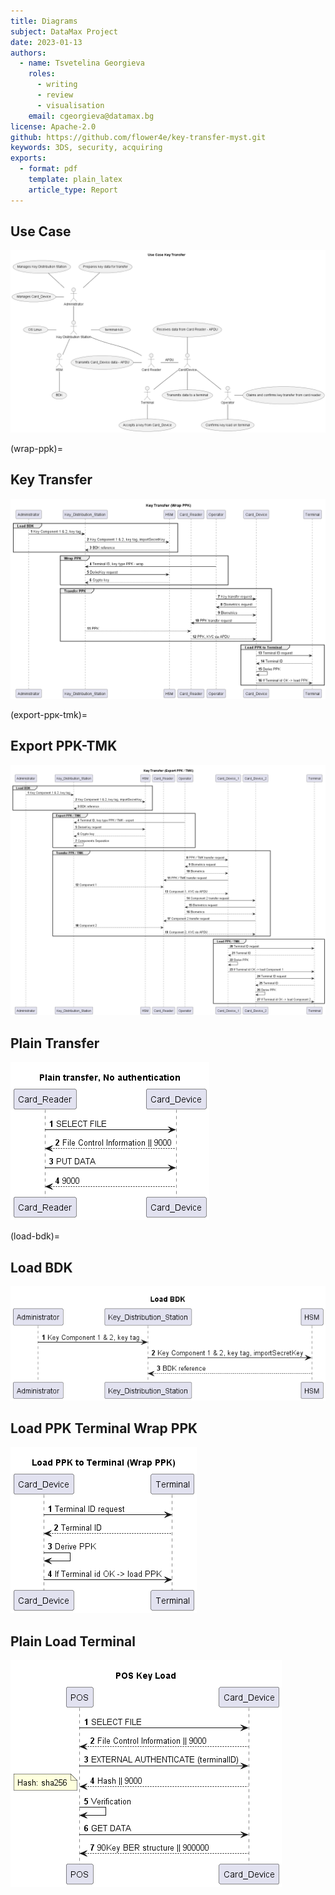 ```yaml
---
title: Diagrams
subject: DataMax Project
date: 2023-01-13
authors:
  - name: Tsvetelina Georgieva
    roles:
      - writing
      - review
      - visualisation
    email: cgeorgieva@datamax.bg
license: Apache-2.0
github: https://github.com/flower4e/key-transfer-myst.git
keywords: 3DS, security, acquiring
exports:
  - format: pdf
    template: plain_latex
    article_type: Report
---
```



## Use Case   

![usecase_key_transfer](img/usecase_key_transfer.png)

(wrap-ppk)=
## Key Transfer

![wrap-ppk](img/wrap-ppk.png)

(export-ррк-tmk)=
## Export PPK-TMK

![export-ррк-tmk](img/export-ppk-tmk.png)

## Plain Transfer

![plain_transfer](img/plain_transfer.png)

(load-bdk)=
## Load BDK

![load_bdk](img/load-bdk.png)

## Load PPK Terminal Wrap PPK

![load-ppk-terminal-wrap-ppk](img/load-ppk-terminal-wrap-ppk.png)

## Plain Load Terminal

![plain_load_terminal](img/plain_load_terminal.png)